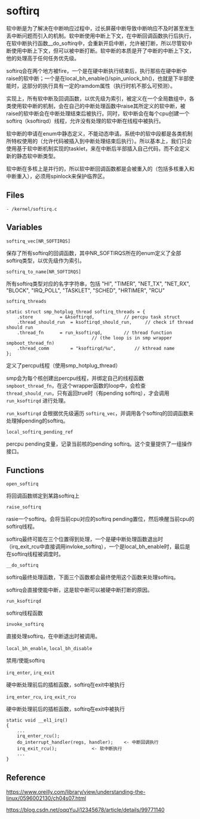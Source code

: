 # softirq

软中断是为了解决在中断响应过程中，过长屏蔽中断导致中断响应不及时甚至发生丢中断问题而引入的机制。软中断使用中断上下文，在中断回调函数执行后执行，在软中断执行函数__do_softirq中，会重新开启中断，允许被打断，所以尽管软中断使用中断上下文，但可以被中断打断。软中断的本质是开了中断的中断上下文，他的处理高于任何任务优先级。

softirq会在两个地方被fire，一个是在硬中断执行结束后，执行那些在硬中断中raise的软中断；一个是在local_bh_enable()/spin_unlock_bh()，也就是下半部使能时，这部分的执行具有一定的ramdom属性（执行时机不那么可预测）。

实现上，所有软中断及回调函数，以优先级为索引，被定义在一个全局数组中，各类使用软中断的机制，会在自己的中断处理函数中raise其所定义的软中断，被raise的软中断会在中断处理结束后被执行。同时，软中断会在每个cpu创建一个softirq（ksoftirqd）线程，允许没有处理的软中断在线程中被执行。

软中断的申请在enum中静态定义，不能动态申请。系统中的软中段都是各类机制所特权使用的（允许代码被插入到中断处理结束后执行）。所以基本上，我们只会使用基于软中断机制实现的tasklet，来在中断后半部插入自己代码，而不会定义新的静态软中断类型。

软中断在多核上是并行的，所以软中断回调函数都是会被重入的（包括多核重入和中断重入），必须用spinlock来保护临界区。

## Files

```
- /kernel/softirq.c
```

## Variables

`softirq_vec[NR_SOFTIRQS]`

保存了所有softirq的回调函数，其中NR_SOFTIRQS所在的enum定义了全部softirq类型，以优先级作为索引。

`softirq_to_name[NR_SOFTIRQS]`

所有softirq类型对应的名字字符串，包括 "HI", "TIMER", "NET_TX", "NET_RX", "BLOCK", "IRQ_POLL", "TASKLET", "SCHED", "HRTIMER", "RCU"

`softirq_threads`

```
static struct smp_hotplug_thread softirq_threads = {
	.store			= &ksoftirqd,			// percpu task struct
	.thread_should_run	= ksoftirqd_should_run,		// check if thread should run
	.thread_fn		= run_ksoftirqd,		// thread function 
								// (the loop is in smp wrapper smpboot_thread_fn)
	.thread_comm		= "ksoftirqd/%u",		// kthread name
};
```

定义了percpu线程（使用smp_hotplug_thread）

smp会为每个核创建出percpu线程，并绑定自己的线程函数 `smpboot_thread_fn`，在这个wrapper函数的loop中，会检查 `thread_should_run`，只有返回true时（有pending softirq），才会调用 `run_ksoftirqd` 进行处理。

`run_ksoftirqd` 会根据优先级遍历 `softirq_vec`，并调用各个softirq的回调函数来处理掉pending的softirq。

`local_softirq_pending_ref`

percpu pending变量，记录当前核的pending softirq。这个变量提供了一组操作接口。

## Functions

`open_softirq`

将回调函数绑定到某路softirq上

`raise_softirq`

rasie一个softirq。会将当前cpu对应的softirq pending置位，然后唤醒当前cpu的softirq线程。

softirq最终可能在三个位置得到处理，一个是硬中断处理函数退出时（irq_exit_rcu中直接调用invloke_softirq），一个是local_bh_enable时，最后是在softirq线程被调度时。

`__do_softirq`

softirq最终处理函数，下面三个函数都会最终使用这个函数来处理softirq。

softirq会直接使能中断，这是软中断可以被硬中断打断的原因。

`run_ksoftirqd`

softirq线程函数

`invoke_softirq`

直接处理softirq，在中断退出时被调用。

`local_bh_enable`, `local_bh_disable`

禁用/使能softirq

`irq_enter`, `irq_exit`

硬中断处理前后的插桩函数，softirq在exit中被执行

`irq_enter_rcu`, `irq_exit_rcu`

硬中断处理前后的插桩函数，softirq在exit中被执行

```
static void __el1_irq()
{
	...
	irq_enter_rcu();
	do_interrupt_handler(regs, handler);	<- 中断回调执行
	irq_exit_rcu();				<- 软中断执行
	...
}
```

## Reference

<https://www.oreilly.com/library/view/understanding-the-linux/0596002130/ch04s07.html>

<https://blog.csdn.net/oqqYuJi12345678/article/details/99771140>

